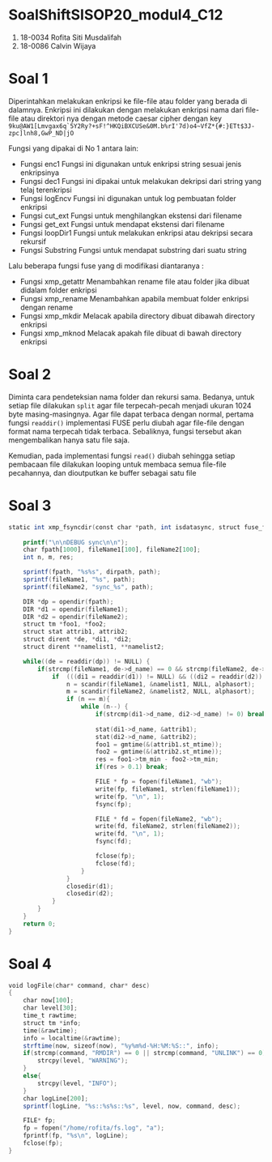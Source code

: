 # SoalShiftSISOP20_modul4_C12
1. 18-0034 Rofita Siti Musdalifah
2. 18-0086 Calvin Wijaya
# Soal 1
Diperintahkan melakukan enkripsi ke file-file atau folder yang berada di dalamnya. Enkripsi ini dilakukan dengan melakukan enkripsi nama dari file-file atau direktori nya dengan metode caesar cipher dengan key 
```9ku@AW1[Lmvgax6q`5Y2Ry?+sF!^HKQiBXCUSe&0M.b%rI'7d)o4~VfZ*{#:}ETt$3J-zpc]lnh8,GwP_ND|jO```

Fungsi yang dipakai di No 1 antara lain:
- Fungsi enc1
Fungsi ini digunakan untuk enkripsi string sesuai jenis enkripsinya
- Fungsi dec1
Fungsi ini dipakai untuk melakukan dekripsi dari string yang telaj terenkripsi
- Fungsi logEncv
Fungsi ini digunakan untuk log pembuatan folder enkripsi
- Fungsi cut_ext
Fungsi untuk menghilangkan ekstensi dari filename
- Fungsi get_ext
Fungsi untuk mendapat ekstensi dari filename
- Fungsi loopDir1
Fungsi untuk melakukan enkripsi atau dekripsi secara rekursif
- Fungsi Substring
Fungsi untuk mendapat substring dari suatu string

Lalu beberapa fungsi fuse yang di modifikasi diantaranya :
- Fungsi xmp_getattr
Menambahkan rename file atau folder jika dibuat didalam folder enkripsi
- Fungsi xmp_rename
Menambahkan apabila membuat folder enkripsi dengan rename
- Fungsi xmp_mkdir
Melacak apabila directory dibuat dibawah directory enkripsi
- Fungsi xmp_mknod
Melacak apakah file dibuat di bawah directory enkripsi

# Soal 2
Diminta cara pendeteksian nama folder dan rekursi sama. Bedanya, untuk setiap file dilakukan `split` agar file terpecah-pecah menjadi ukuran 1024 byte masing-masingnya.
Agar file dapat terbaca dengan normal, pertama fungsi `readdir()` implementasi FUSE perlu diubah agar file-file dengan format nama terpecah tidak terbaca. Sebaliknya, fungsi tersebut akan mengembalikan hanya satu file saja.  

Kemudian, pada implementasi fungsi `read()` diubah sehingga setiap pembacaan file dilakukan looping untuk membaca semua file-file pecahannya, dan dioutputkan ke buffer sebagai satu file
# Soal 3
```awk
static int xmp_fsyncdir(const char *path, int isdatasync, struct fuse_file_info *fi) {
    
    printf("\n\nDEBUG sync\n\n");
    char fpath[1000], fileName1[100], fileName2[100];
    int n, m, res;

    sprintf(fpath, "%s%s", dirpath, path);
    sprintf(fileName1, "%s", path);
    sprintf(fileName2, "sync_%s", path);

    DIR *dp = opendir(fpath);
    DIR *d1 = opendir(fileName1);
    DIR *d2 = opendir(fileName2);
    struct tm *foo1, *foo2;
    struct stat attrib1, attrib2;
    struct dirent *de, *di1, *di2;
    struct dirent **namelist1, **namelist2;

    while((de = readdir(dp)) != NULL) {
        if(strcmp(fileName1, de->d_name) == 0 && strcmp(fileName2, de->d_name) == 0)   {
            if  (((di1 = readdir(d1)) != NULL) && ((di2 = readdir(d2)) != NULL))	    {
                n = scandir(fileName1, &namelist1, NULL, alphasort);
                m = scandir(fileName2, &namelist2, NULL, alphasort);
                if (n == m){
                    while (n--) {
                        if(strcmp(di1->d_name, di2->d_name) != 0) break; 
                        
                        stat(di1->d_name, &attrib1);
                        stat(di2->d_name, &attrib2);
                        foo1 = gmtime(&(attrib1.st_mtime));
                        foo2 = gmtime(&(attrib2.st_mtime));
                        res = foo1->tm_min - foo2->tm_min;
                        if(res > 0.1) break;

						FILE * fp = fopen(fileName1, "wb");
						write(fp, fileName1, strlen(fileName1));
						write(fp, "\n", 1);
						fsync(fp);

						FILE * fd = fopen(fileName2, "wb");
						write(fd, fileName2, strlen(fileName2));
						write(fd, "\n", 1);
						fsync(fd);

						fclose(fp);
						fclose(fd);
                    }				
                }
				closedir(d1);
				closedir(d2);
            }
        }
    }
    return 0;
} 
```
# Soal 4
```awk
void logFile(char* command, char* desc)
{
    char now[100];
    char level[30];
    time_t rawtime;
    struct tm *info;
    time(&rawtime);
    info = localtime(&rawtime);
    strftime(now, sizeof(now), "%y%m%d-%H:%M:%S::", info);
    if(strcmp(command, "RMDIR") == 0 || strcmp(command, "UNLINK") == 0){
        strcpy(level, "WARNING");
    }
    else{
        strcpy(level, "INFO");
    }
    char logLine[200];
    sprintf(logLine, "%s::%s%s::%s", level, now, command, desc);

    FILE* fp;
    fp = fopen("/home/rofita/fs.log", "a");
    fprintf(fp, "%s\n", logLine);
    fclose(fp);
}

```
